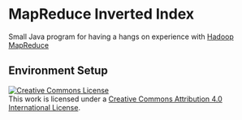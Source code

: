 # MapReduce Inverted Index

Small Java program for having a hangs on experience with [Hadoop MapReduce](https://hadoop.apache.org/docs/stable/hadoop-mapreduce-client/hadoop-mapreduce-client-core/MapReduceTutorial.html)

## Environment Setup

<a rel="license" href="http://creativecommons.org/licenses/by/4.0/"><img alt="Creative Commons License" style="border-width:0" src="https://i.creativecommons.org/l/by/4.0/88x31.png" /></a><br />This work is licensed under a <a rel="license" href="http://creativecommons.org/licenses/by/4.0/">Creative Commons Attribution 4.0 International License</a>.
